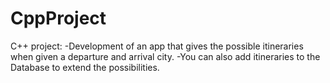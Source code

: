 # CppProject
C++ project: 
-Development of an app that gives the possible itineraries when given a departure and arrival city.
-You can also add itineraries to the Database to extend the possibilities.
